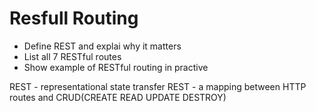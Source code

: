 # Resfull Routing

* Define REST and explai why it matters
* List all 7 RESTful routes
* Show example of RESTful routing in practive


REST - representational state transfer
REST - a mapping between HTTP routes and CRUD(CREATE READ UPDATE DESTROY)
